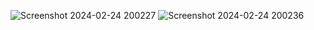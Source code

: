 ![Screenshot 2024-02-24 200227](https://github.com/benalaluf/RemoteFileExplorer/assets/94129183/c8e71d38-700b-443a-8a7a-6f419f603813)
![Screenshot 2024-02-24 200236](https://github.com/benalaluf/RemoteFileExplorer/assets/94129183/03b6a4c6-44d6-4d3f-b6da-9eb588f10053)
